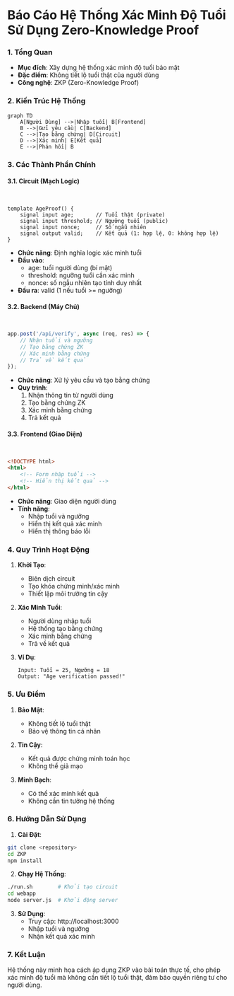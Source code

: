 # Báo Cáo Hệ Thống Xác Minh Độ Tuổi Sử Dụng Zero-Knowledge Proof

### 1. Tổng Quan
- **Mục đích**: Xây dựng hệ thống xác minh độ tuổi bảo mật
- **Đặc điểm**: Không tiết lộ tuổi thật của người dùng
- **Công nghệ**: ZKP (Zero-Knowledge Proof)

### 2. Kiến Trúc Hệ Thống

```mermaid
graph TD
    A[Người Dùng] -->|Nhập tuổi| B[Frontend]
    B -->|Gửi yêu cầu| C[Backend]
    C -->|Tạo bằng chứng| D[Circuit]
    D -->|Xác minh| E[Kết quả]
    E -->|Phản hồi| B
```

### 3. Các Thành Phần Chính

#### 3.1. Circuit (Mạch Logic)
```circom


template AgeProof() {
    signal input age;       // Tuổi thật (private)
    signal input threshold; // Ngưỡng tuổi (public)
    signal input nonce;     // Số ngẫu nhiên
    signal output valid;    // Kết quả (1: hợp lệ, 0: không hợp lệ)
}
```
- **Chức năng**: Định nghĩa logic xác minh tuổi
- **Đầu vào**: 
  - age: tuổi người dùng (bí mật)
  - threshold: ngưỡng tuổi cần xác minh
  - nonce: số ngẫu nhiên tạo tính duy nhất
- **Đầu ra**: valid (1 nếu tuổi >= ngưỡng)

#### 3.2. Backend (Máy Chủ)
```javascript


app.post('/api/verify', async (req, res) => {
    // Nhận tuổi và ngưỡng
    // Tạo bằng chứng ZK
    // Xác minh bằng chứng
    // Trả về kết quả
});
```
- **Chức năng**: Xử lý yêu cầu và tạo bằng chứng
- **Quy trình**:
  1. Nhận thông tin từ người dùng
  2. Tạo bằng chứng ZK
  3. Xác minh bằng chứng
  4. Trả kết quả

#### 3.3. Frontend (Giao Diện)
```html


<!DOCTYPE html>
<html>
    <!-- Form nhập tuổi -->
    <!-- Hiển thị kết quả -->
</html>
```
- **Chức năng**: Giao diện người dùng
- **Tính năng**:
  - Nhập tuổi và ngưỡng
  - Hiển thị kết quả xác minh
  - Hiển thị thông báo lỗi

### 4. Quy Trình Hoạt Động

1. **Khởi Tạo**:
   - Biên dịch circuit
   - Tạo khóa chứng minh/xác minh
   - Thiết lập môi trường tin cậy

2. **Xác Minh Tuổi**:
   - Người dùng nhập tuổi
   - Hệ thống tạo bằng chứng
   - Xác minh bằng chứng
   - Trả về kết quả

3. **Ví Dụ**:
   ```text
   Input: Tuổi = 25, Ngưỡng = 18
   Output: "Age verification passed!"
   ```

### 5. Ưu Điểm

1. **Bảo Mật**:
   - Không tiết lộ tuổi thật
   - Bảo vệ thông tin cá nhân

2. **Tin Cậy**:
   - Kết quả được chứng minh toán học
   - Không thể giả mạo

3. **Minh Bạch**:
   - Có thể xác minh kết quả
   - Không cần tin tưởng hệ thống

### 6. Hướng Dẫn Sử Dụng

1. **Cài Đặt**:
```bash
git clone <repository>
cd ZKP
npm install
```

2. **Chạy Hệ Thống**:
```bash
./run.sh        # Khởi tạo circuit
cd webapp
node server.js  # Khởi động server
```

3. **Sử Dụng**:
   - Truy cập: http://localhost:3000
   - Nhập tuổi và ngưỡng
   - Nhận kết quả xác minh

### 7. Kết Luận

Hệ thống này minh họa cách áp dụng ZKP vào bài toán thực tế, cho phép xác minh độ tuổi mà không cần tiết lộ tuổi thật, đảm bảo quyền riêng tư cho người dùng.